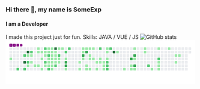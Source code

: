 ### Hi there 👋, my name is SomeExp
#### I am a Developer
I made this project just for fun. 
Skills: JAVA / VUE / JS
![GitHub stats](https://github-readme-stats.vercel.app/api?username=thesomeexp&show_icons=true)
![snake gif](https://github.com/thesomeexp/thesomeexp/blob/output/github-contribution-grid-snake.gif)

